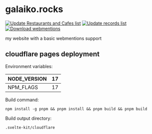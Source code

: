 # galaiko.rocks

[![Update Restaurants and Cafes list](https://github.com/ngalaiko/blog/actions/workflows/restaurants_and_cafes.yaml/badge.svg)](https://github.com/ngalaiko/blog/actions/workflows/restaurants_and_cafes.yaml)
[![Update records list](https://github.com/ngalaiko/blog/actions/workflows/records.yaml/badge.svg)](https://github.com/ngalaiko/blog/actions/workflows/records.yaml)
[![Download webmentions](https://github.com/ngalaiko/galaiko.rocks/actions/workflows/download-webmentions.yaml/badge.svg)](https://github.com/ngalaiko/galaiko.rocks/actions/workflows/download-webmentions.yaml)

my website with a basic webmentions support

## cloudflare pages deployment

Environment variables:

| NODE_VERSION | 17  |
| ------------ | --- |
| NPM_FLAGS    | 17  |

Build command:

```
npm install -g pnpm && pnpm install && pnpm build && pnpm build
```

Build output directory:

```
.svelte-kit/cloudflare
```
